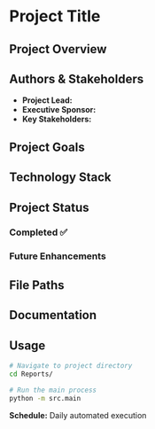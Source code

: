 # Project Title

## Project Overview

## Authors & Stakeholders
- **Project Lead:** 
- **Executive Sponsor:** 
- **Key Stakeholders:**

## Project Goals

## Technology Stack

## Project Status
### Completed ✅

### Future Enhancements

## File Paths

## Documentation

## Usage
```bash
# Navigate to project directory
cd Reports/

# Run the main process
python -m src.main
```

**Schedule:** Daily automated execution

